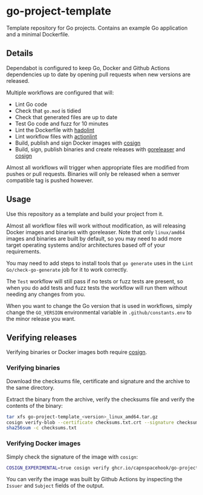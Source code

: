 # go-project-template

Template repository for Go projects. Contains an example Go application and a minimal Dockerfile.

## Details

Dependabot is configured to keep Go, Docker and Github Actions dependencies up to date by opening
pull requests when new versions are released.

Multiple workflows are configured that will:

- Lint Go code
- Check that `go.mod` is tidied
- Check that generated files are up to date
- Test Go code and fuzz for 10 minutes
- Lint the Dockerfile with [hadolint](https://github.com/hadolint/hadolint)
- Lint workflow files with [actionlint](https://github.com/rhysd/actionlint)
- Build, publish and sign Docker images with [cosign](https://github.com/sigstore/cosign)
- Build, sign, publish binaries and create releases with [goreleaser](https://github.com/goreleaser/goreleaser) and [cosign](https://github.com/sigstore/cosign)

Almost all workflows will trigger when appropriate files are modified from pushes or pull requests. 
Binaries will only be released when a semver compatible tag is pushed however.

## Usage

Use this repository as a template and build your project from it.

Almost all workflow files will work without modification, as will releasing Docker images and binaries with goreleaser.
Note that only `linux/amd64` images and binaries are built by default, so you may need to add more target
operating systems and/or architectures based off of your requirements.

You may need to add steps to install tools that `go generate` uses in the `Lint Go/check-go-generate` job for it
to work correctly.

The `Test` workflow will still pass if no tests or fuzz tests are present, so when you
do add tests and fuzz tests the workflow will run them without needing any changes from you.

When you want to change the Go version that is used in workflows, simply change the `GO_VERSION` environmental variable in `.github/constants.env` to the minor release you want.

## Verifying releases

Verifying binaries or Docker images both require [cosign](https://github.com/sigstore/cosign).

### Verifying binaries

Download the checksums file, certificate and signature and the archive to the same directory.

Extract the binary from the archive, verify the checksums file and verify the contents of the binary:

```bash
tar xfs go-project-template_<version>_linux_amd64.tar.gz
cosign verify-blob --certificate checksums.txt.crt --signature checksums.txt.sig checksums.txt
sha256sum -c checksums.txt
```

### Verifying Docker images

Simply check the signature of the image with `cosign`:

```bash
COSIGN_EXPERIMENTAL=true cosign verify ghcr.io/capnspacehook/go-project-template | jq
```

You can verify the image was built by Github Actions by inspecting the `Issuer` and `Subject` fields of the output.
